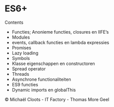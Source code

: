 # ES6+

Contents

- Functies; Anonieme functies, closures en IIFE’s
- Modules
- events, callback functies en lambda expressies
- Promises
- Lazy loading
- Symbols
- Klasse eigenschappen en constructoren
- Spread operator
- Threads
- Asynchrone functionaliteiten
- ES9 functies
- Dynamic imports en globalThis

&copy; Michaël Cloots - IT Factory - Thomas More Geel
